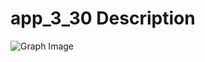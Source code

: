 # app_3_30 Description
![Graph Image](../../../../../fdp-definition/target/doc/images/app_3_30.png)

